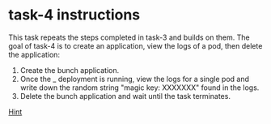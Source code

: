 # task-4 instructions

This task repeats the steps completed in task-3 and builds on them. The goal of task-4 is to create an application, view the logs of a pod, then delete the application:

1. Create the bunch application. 
2. Once the _ deployment is running, view the logs for a single pod and write down the random string "magic key: XXXXXXX" found in the logs. 
3. Delete the bunch application and wait until the task terminates.

[Hint](https://github.com/ux-studies/summer-2021/blob/main/studies/study-0/tasks/hints/task-4-hint.md)
